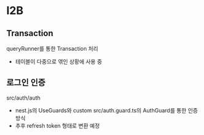 # I2B

## Transaction

queryRunner를 통한 Transaction 처리

- 테이블이 다중으로 엮인 상황에 사용 중

## 로그인 인증

src/auth/auth

- nest.js의 UseGuards와 custom src/auth.guard.ts의 AuthGuard를 통한 인증 방식
- 추후 refresh token 형태로 변환 예정


